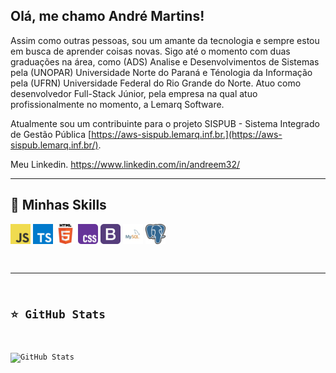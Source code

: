 ## Olá, me chamo André Martins!

Assim como outras pessoas, sou um amante da tecnologia e sempre estou em busca de aprender coisas novas. Sigo até o momento com duas graduações na área, como (ADS) Analise e Desenvolvimentos de Sistemas pela (UNOPAR) Universidade Norte do Paraná e Ténologia da Informação pela (UFRN) Universidade Federal do Rio Grande do Norte. Atuo como desenvolvedor Full-Stack Júnior, pela empresa na qual atuo profissionalmente no momento, a Lemarq Software.

Atualmente sou um contribuinte para o projeto SISPUB - Sistema Integrado de Gestão Pública [https://aws-sispub.lemarq.inf.br.](https://aws-sispub.lemarq.inf.br/).

Meu Linkedin.
https://www.linkedin.com/in/andreem32/

---

## 🚀 Minhas Skills

<code><img height="32" src="https://raw.githubusercontent.com/github/explore/80688e429a7d4ef2fca1e82350fe8e3517d3494d/topics/javascript/javascript.png" alt="Javascript"/></code>
<code><img height="32" src="https://raw.githubusercontent.com/github/explore/80688e429a7d4ef2fca1e82350fe8e3517d3494d/topics/typescript/typescript.png" alt="Typescript"/></code>
<code><img height="32" src="https://raw.githubusercontent.com/github/explore/80688e429a7d4ef2fca1e82350fe8e3517d3494d/topics/html/html.png" alt="HTML5"/></code>
<code><img height="32" src="https://raw.githubusercontent.com/github/explore/80688e429a7d4ef2fca1e82350fe8e3517d3494d/topics/css/css.png" alt="CSS"/></code>
<code><img height="32" src="https://raw.githubusercontent.com/github/explore/80688e429a7d4ef2fca1e82350fe8e3517d3494d/topics/bootstrap/bootstrap.png" alt="Bootstrap"/></code>
<code><img height="32" src="https://raw.githubusercontent.com/github/explore/80688e429a7d4ef2fca1e82350fe8e3517d3494d/topics/mysql/mysql.png" alt="MySQL"/></code>
<code><img height="32" src="https://raw.githubusercontent.com/github/explore/80688e429a7d4ef2fca1e82350fe8e3517d3494d/topics/postgresql/postgresql.png" alt="PostegreSQL"/>




---

## ⭐ GitHub Stats

![GitHub Stats](https://github-readme-stats.vercel.app/api?username=iuricode&show_icons=true)
